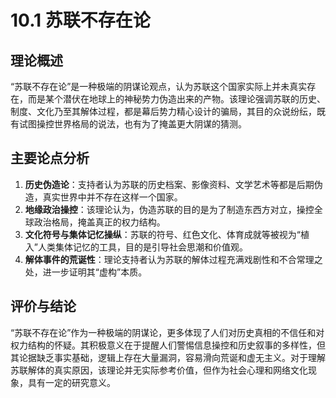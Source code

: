 # 10.1 苏联不存在论

## 理论概述
“苏联不存在论”是一种极端的阴谋论观点，认为苏联这个国家实际上并未真实存在，而是某个潜伏在地球上的神秘势力伪造出来的产物。该理论强调苏联的历史、制度、文化乃至其解体过程，都是幕后势力精心设计的骗局，其目的众说纷纭，既有试图操控世界格局的说法，也有为了掩盖更大阴谋的猜测。

## 主要论点分析
1. **历史伪造论**：支持者认为苏联的历史档案、影像资料、文学艺术等都是后期伪造，真实世界中并不存在这样一个国家。
2. **地缘政治操控**：该理论认为，伪造苏联的目的是为了制造东西方对立，操控全球政治格局，掩盖真正的权力结构。
3. **文化符号与集体记忆操纵**：苏联的符号、红色文化、体育成就等被视为“植入”人类集体记忆的工具，目的是引导社会思潮和价值观。
4. **解体事件的荒诞性**：理论支持者认为苏联的解体过程充满戏剧性和不合常理之处，进一步证明其“虚构”本质。

## 评价与结论
“苏联不存在论”作为一种极端的阴谋论，更多体现了人们对历史真相的不信任和对权力结构的怀疑。其积极意义在于提醒人们警惕信息操控和历史叙事的多样性，但其论据缺乏事实基础，逻辑上存在大量漏洞，容易滑向荒诞和虚无主义。对于理解苏联解体的真实原因，该理论并无实际参考价值，但作为社会心理和网络文化现象，具有一定的研究意义。